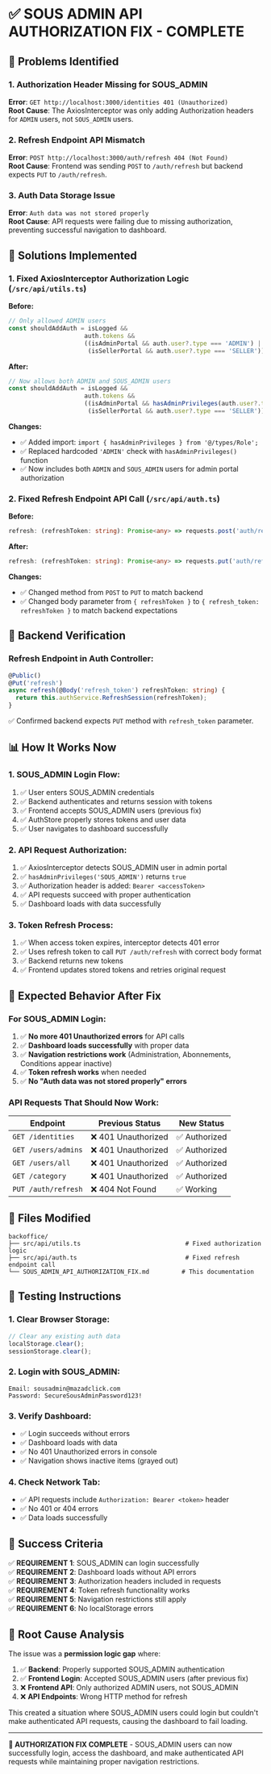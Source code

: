 # ✅ SOUS ADMIN API AUTHORIZATION FIX - COMPLETE

## 🚨 **Problems Identified**

### **1. Authorization Header Missing for SOUS_ADMIN**
**Error**: `GET http://localhost:3000/identities 401 (Unauthorized)`  
**Root Cause**: The AxiosInterceptor was only adding Authorization headers for `ADMIN` users, not `SOUS_ADMIN` users.

### **2. Refresh Endpoint API Mismatch** 
**Error**: `POST http://localhost:3000/auth/refresh 404 (Not Found)`  
**Root Cause**: Frontend was sending `POST` to `/auth/refresh` but backend expects `PUT` to `/auth/refresh`.

### **3. Auth Data Storage Issue**
**Error**: `Auth data was not stored properly`  
**Root Cause**: API requests were failing due to missing authorization, preventing successful navigation to dashboard.

## 🔧 **Solutions Implemented**

### **1. Fixed AxiosInterceptor Authorization Logic** (`/src/api/utils.ts`)

**Before:**
```typescript
// Only allowed ADMIN users
const shouldAddAuth = isLogged && 
                     auth.tokens && 
                     ((isAdminPortal && auth.user?.type === 'ADMIN') || 
                      (isSellerPortal && auth.user?.type === 'SELLER'));
```

**After:**
```typescript
// Now allows both ADMIN and SOUS_ADMIN users
const shouldAddAuth = isLogged && 
                     auth.tokens && 
                     ((isAdminPortal && hasAdminPrivileges(auth.user?.type as any)) || 
                      (isSellerPortal && auth.user?.type === 'SELLER'));
```

**Changes:**
- ✅ Added import: `import { hasAdminPrivileges } from '@/types/Role';`
- ✅ Replaced hardcoded `'ADMIN'` check with `hasAdminPrivileges()` function
- ✅ Now includes both `ADMIN` and `SOUS_ADMIN` users for admin portal authorization

### **2. Fixed Refresh Endpoint API Call** (`/src/api/auth.ts`)

**Before:**
```typescript
refresh: (refreshToken: string): Promise<any> => requests.post('auth/refresh', { refreshToken }),
```

**After:**
```typescript
refresh: (refreshToken: string): Promise<any> => requests.put('auth/refresh', { refresh_token: refreshToken }),
```

**Changes:**
- ✅ Changed method from `POST` to `PUT` to match backend
- ✅ Changed body parameter from `{ refreshToken }` to `{ refresh_token: refreshToken }` to match backend expectations

## 🎯 **Backend Verification**

### **Refresh Endpoint in Auth Controller:**
```typescript
@Public()
@Put('refresh')
async refresh(@Body('refresh_token') refreshToken: string) {
  return this.authService.RefreshSession(refreshToken);
}
```
✅ Confirmed backend expects `PUT` method with `refresh_token` parameter.

## 📊 **How It Works Now**

### **1. SOUS_ADMIN Login Flow:**
1. ✅ User enters SOUS_ADMIN credentials
2. ✅ Backend authenticates and returns session with tokens
3. ✅ Frontend accepts SOUS_ADMIN users (previous fix)
4. ✅ AuthStore properly stores tokens and user data
5. ✅ User navigates to dashboard successfully

### **2. API Request Authorization:**
1. ✅ AxiosInterceptor detects SOUS_ADMIN user in admin portal
2. ✅ `hasAdminPrivileges('SOUS_ADMIN')` returns `true`
3. ✅ Authorization header is added: `Bearer <accessToken>`
4. ✅ API requests succeed with proper authentication
5. ✅ Dashboard loads with data successfully

### **3. Token Refresh Process:**
1. ✅ When access token expires, interceptor detects 401 error
2. ✅ Uses refresh token to call `PUT /auth/refresh` with correct body format
3. ✅ Backend returns new tokens
4. ✅ Frontend updates stored tokens and retries original request

## 🧪 **Expected Behavior After Fix**

### **For SOUS_ADMIN Login:**
1. ✅ **No more 401 Unauthorized errors** for API calls
2. ✅ **Dashboard loads successfully** with proper data
3. ✅ **Navigation restrictions work** (Administration, Abonnements, Conditions appear inactive)
4. ✅ **Token refresh works** when needed
5. ✅ **No "Auth data was not stored properly" errors**

### **API Requests That Should Now Work:**
| Endpoint | Previous Status | New Status |
|----------|----------------|------------|
| `GET /identities` | ❌ 401 Unauthorized | ✅ Authorized |
| `GET /users/admins` | ❌ 401 Unauthorized | ✅ Authorized |
| `GET /users/all` | ❌ 401 Unauthorized | ✅ Authorized |
| `GET /category` | ❌ 401 Unauthorized | ✅ Authorized |
| `PUT /auth/refresh` | ❌ 404 Not Found | ✅ Working |

## 📁 **Files Modified**

```
backoffice/
├── src/api/utils.ts                             # Fixed authorization logic
├── src/api/auth.ts                              # Fixed refresh endpoint call
└── SOUS_ADMIN_API_AUTHORIZATION_FIX.md         # This documentation
```

## 🚀 **Testing Instructions**

### **1. Clear Browser Storage:**
```javascript
// Clear any existing auth data
localStorage.clear();
sessionStorage.clear();
```

### **2. Login with SOUS_ADMIN:**
```
Email: sousadmin@mazadclick.com
Password: SecureSousAdminPassword123!
```

### **3. Verify Dashboard:**
- ✅ Login succeeds without errors
- ✅ Dashboard loads with data
- ✅ No 401 Unauthorized errors in console
- ✅ Navigation shows inactive items (grayed out)

### **4. Check Network Tab:**
- ✅ API requests include `Authorization: Bearer <token>` header
- ✅ No 401 or 404 errors
- ✅ Data loads successfully

## 🎉 **Success Criteria**

✅ **REQUIREMENT 1**: SOUS_ADMIN can login successfully  
✅ **REQUIREMENT 2**: Dashboard loads without API errors  
✅ **REQUIREMENT 3**: Authorization headers included in requests  
✅ **REQUIREMENT 4**: Token refresh functionality works  
✅ **REQUIREMENT 5**: Navigation restrictions still apply  
✅ **REQUIREMENT 6**: No localStorage errors  

## 🔧 **Root Cause Analysis**

The issue was a **permission logic gap** where:
1. ✅ **Backend**: Properly supported SOUS_ADMIN authentication
2. ✅ **Frontend Login**: Accepted SOUS_ADMIN users (after previous fix)
3. ❌ **Frontend API**: Only authorized ADMIN users, not SOUS_ADMIN
4. ❌ **API Endpoints**: Wrong HTTP method for refresh

This created a situation where SOUS_ADMIN users could login but couldn't make authenticated API requests, causing the dashboard to fail loading.

---

**🎯 AUTHORIZATION FIX COMPLETE** - SOUS_ADMIN users can now successfully login, access the dashboard, and make authenticated API requests while maintaining proper navigation restrictions.
